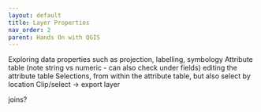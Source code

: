 ```yaml
---
layout: default
title: Layer Properties
nav_order: 2
parent: Hands On with QGIS
---
```




Exploring data properties such as projection, labelling, symbology 
Attribute table (note string vs numeric - can also check under fields) 
editing the attribute table
Selections, from within the attribute table, but also select by location 
Clip/select → export layer 


joins? 
